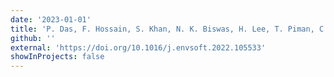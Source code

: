 ```yaml
---
date: '2023-01-01'
title: 'P. Das, F. Hossain, S. Khan, N. K. Biswas, H. Lee, T. Piman, C. Meechaiya, U. Ghimire, K. Hosen (2022) Reservoir Assessment Tool 2.0: Stakeholder driven Improvements to Satellite Remote Sensing based Reservoir Monitoring, Environmental Modeling and Software.'
github: ''
external: 'https://doi.org/10.1016/j.envsoft.2022.105533'
showInProjects: false
---
```

